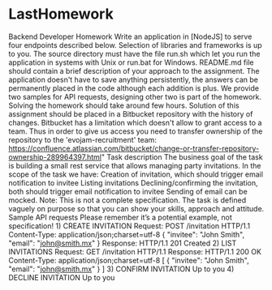 # LastHomework
Backend Developer Homework  Write an application in [NodeJS] to serve four endpoints described below. Selection of libraries and frameworks is up to you. The source directory must have the file run.sh which let you run the application in systems with Unix or run.bat for Windows. README.md file should contain a brief description of your approach to the assignment. The application doesn't have to save anything persistently, the answers can be permanently placed in the code although each addition is plus. We provide two samples for API requests, designing other two is part of the homework. Solving the homework should take around few hours.   Solution of this assignment should be placed in a Bitbucket repository with the history of changes. Bitbucket has a limitation which doesn't allow to grant access to a team. Thus in order to give us access you need to transfer ownership of the repository to the 'evojam-recruitment' team: https://confluence.atlassian.com/bitbucket/change-or-transfer-repository-ownership-289964397.html"  Task description The business goal of the task is building a small rest service that allows managing party invitations. In the scope of the task we have:  Creation of invitation, which should trigger email notification to invitee Listing invitations Declining/confirming the invitation, both should trigger email notification to invitee Sending of email can be mocked.   Note: This is not a complete specification. The task is defined vaguely on purpose so that you can show your skills, approach and attitude.    Sample API requests  Please remember it’s a potential example, not specification!    1) CREATE INVITATION Request: POST /invitation HTTP/1.1  Content-Type: application/json;charset=utf-8  { "invitee": "John Smith", "email": "john@smith.mx" }   Response: HTTP/1.1 201 Created   2) LIST INVITATIONS Request:  GET /invitation HTTP/1.1    Response:  HTTP/1.1 200 OK  Content-Type: application/json;charset=utf-8  [  { "invitee": "John Smith", "email": "john@smith.mx" } ]   3) CONFIRM INVITATION Up to you   4) DECLINE INVITATION Up to you
